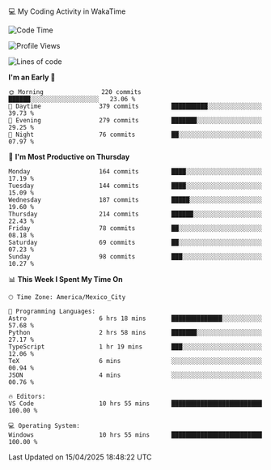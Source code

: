 💻 My Coding Activity in WakaTime
<!--START_SECTION:waka-->
![Code Time](http://img.shields.io/badge/Code%20Time-345%20hrs%2056%20mins-blue)

![Profile Views](http://img.shields.io/badge/Profile%20Views-0-blue)

![Lines of code](https://img.shields.io/badge/From%20Hello%20World%20I%27ve%20Written-1.9%20million%20lines%20of%20code-blue)

**I'm an Early 🐤** 

```text
🌞 Morning                220 commits         ██████░░░░░░░░░░░░░░░░░░░   23.06 % 
🌆 Daytime                379 commits         ██████████░░░░░░░░░░░░░░░   39.73 % 
🌃 Evening                279 commits         ███████░░░░░░░░░░░░░░░░░░   29.25 % 
🌙 Night                  76 commits          ██░░░░░░░░░░░░░░░░░░░░░░░   07.97 % 
```
📅 **I'm Most Productive on Thursday** 

```text
Monday                   164 commits         ████░░░░░░░░░░░░░░░░░░░░░   17.19 % 
Tuesday                  144 commits         ████░░░░░░░░░░░░░░░░░░░░░   15.09 % 
Wednesday                187 commits         █████░░░░░░░░░░░░░░░░░░░░   19.60 % 
Thursday                 214 commits         ██████░░░░░░░░░░░░░░░░░░░   22.43 % 
Friday                   78 commits          ██░░░░░░░░░░░░░░░░░░░░░░░   08.18 % 
Saturday                 69 commits          ██░░░░░░░░░░░░░░░░░░░░░░░   07.23 % 
Sunday                   98 commits          ███░░░░░░░░░░░░░░░░░░░░░░   10.27 % 
```


📊 **This Week I Spent My Time On** 

```text
🕑︎ Time Zone: America/Mexico_City

💬 Programming Languages: 
Astro                    6 hrs 18 mins       ██████████████░░░░░░░░░░░   57.68 % 
Python                   2 hrs 58 mins       ███████░░░░░░░░░░░░░░░░░░   27.17 % 
TypeScript               1 hr 19 mins        ███░░░░░░░░░░░░░░░░░░░░░░   12.06 % 
TeX                      6 mins              ░░░░░░░░░░░░░░░░░░░░░░░░░   00.94 % 
JSON                     4 mins              ░░░░░░░░░░░░░░░░░░░░░░░░░   00.76 % 

🔥 Editors: 
VS Code                  10 hrs 55 mins      █████████████████████████   100.00 % 

💻 Operating System: 
Windows                  10 hrs 55 mins      █████████████████████████   100.00 % 
```


 Last Updated on 15/04/2025 18:48:22 UTC
<!--END_SECTION:waka-->
